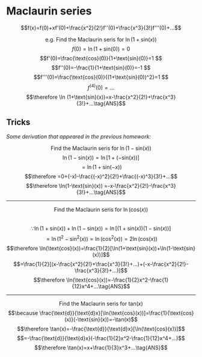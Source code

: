 # Maclaurin series
$$f(x)=f(0)+xf'(0)+\frac{x^2}{2!}f''(0)+\frac{x^3}{3!}f'''(0)+...$$

$$\text{e.g. Find the Maclaurin seris for } \ln(1+\text{sin}(x))$$
$$f(0)=\ln(1+\text{sin}(0))=0  $$
$$f'(0)=\frac{\text{cos}(0)}{1+\text{sin}(0)}=1 $$ 
$$f''(0)=-\frac{1}{1+\text{sin}(0)}=-1  $$
$$f'''(0)=\frac{\text{cos}(0)}{(1+\text{sin}(0))^2}=1 $$
$$f^{(4)}(0)=...$$
$$\therefore \ln (1+\text{sin}(x))=x-\frac{x^2}{2!}+\frac{x^3}{3!}+...\tag{ANS}$$ 

## Tricks  

*Some derivation that appeared in the previous homework:*  

$$\text{Find the Maclaurin seris for } \ln(1-\text{sin}(x))$$
$$\ln(1-\text{sin}(x))=\ln[1+(-\text{sin}(x))]$$
$$=\ln(1+\text{sin}(-x))$$
$$\therefore =0+(-x)-\frac{(-x)^2}{2!}+\frac{(-x)^3}{3!}+...$$
$$\therefore \ln(1-\text{sin}(x)) =-x-\frac{x^2}{2!}-\frac{x^3}{3!}+...\tag{ANS}$$  

---

$$\text{Find the Maclaurin seris for } \ln(\text{cos}(x))$$  
$$\because \ln(1+\text{sin}(x))+\ln(1-\text{sin}(x))=\ln[(1+\text{sin}(x))(1-\text{sin}(x))]$$
$$=\ln(1^2-\text{sin}^2(x))=\ln(\text{cos}^2(x))=2\ln(\text{cos}(x))$$
$$\therefore \ln(\text{cos}(x))=\frac{1}{2}[\ln(1+\text{sin}(x))+\ln(1-\text{sin}(x))]$$
$$=\frac{1}{2}[(x-\frac{x^2}{2!}+\frac{x^3}{3!}+...)+(-x-\frac{x^2}{2!}-\frac{x^3}{3!}+...)]$$
$$\therefore \ln(\text{cos}(x))=-\frac{1}{2}x^2-\frac{1}{12}x^4+...\tag{ANS}$$  

---

$$\text{Find the Maclaurin seris for } \text{tan}(x)$$
$$\because \frac{\text{d}}{\text{d}x}[\ln(\text{cos}(x))]=\frac{1}{\text{cos}(x)}(-\text{sin}(x))=-\tan(x)$$
$$\therefore \tan(x)=-\frac{\text{d}}{\text{d}x}[\ln(\text{cos}(x))]$$
$$=-\frac{\text{d}}{\text{d}x}(-\frac{1}{2}x^2-\frac{1}{12}x^4+...)$$
$$\therefore \tan(x)=x+\frac{1}{3}x^3+...\tag{ANS}$$
